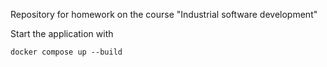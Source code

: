 Repository for homework on the course "Industrial software development"

Start the application with
```
docker compose up --build
```


